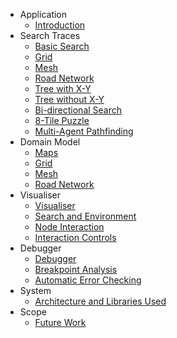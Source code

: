 - Application
  - [Introduction](/)
- Search Traces
  - [Basic Search](search-traces/)
  - [Grid](search-traces/grid.md)
  - [Mesh](search-traces/mesh.md)
  - [Road Network](search-traces/road-network.md)
  - [Tree with X-Y](search-traces/tree-with-xy.md)
  - [Tree without X-Y](search-traces/tree-without-xy.md)  
  - [Bi-directional Search](search-traces/bi-directional.md)
  - [8-Tile Puzzle](search-traces/tile.md)
  - [Multi-Agent Pathfinding](search-traces/mapf.md)
- Domain Model
  - [Maps](search-spaces/)
  - [Grid](search-spaces/grid.md)
  - [Mesh](search-spaces/mesh.md)
  - [Road Network](search-spaces/road-network.md)
- Visualiser
  - [Visualiser](visualiser/)
  - [Search and Environment](visualiser/environment.md)
  - [Node Interaction](visualiser/node.md)
  - [Interaction Controls](visualiser/controls.md)
- Debugger
  - [Debugger](debugger/)
  - [Breakpoint Analysis](debugger/breakpoint.md)
  - [Automatic Error Checking](debugger/error.md)
- System
  - [Architecture and Libraries Used](system/)
- Scope
  - [Future Work](future-work/)
